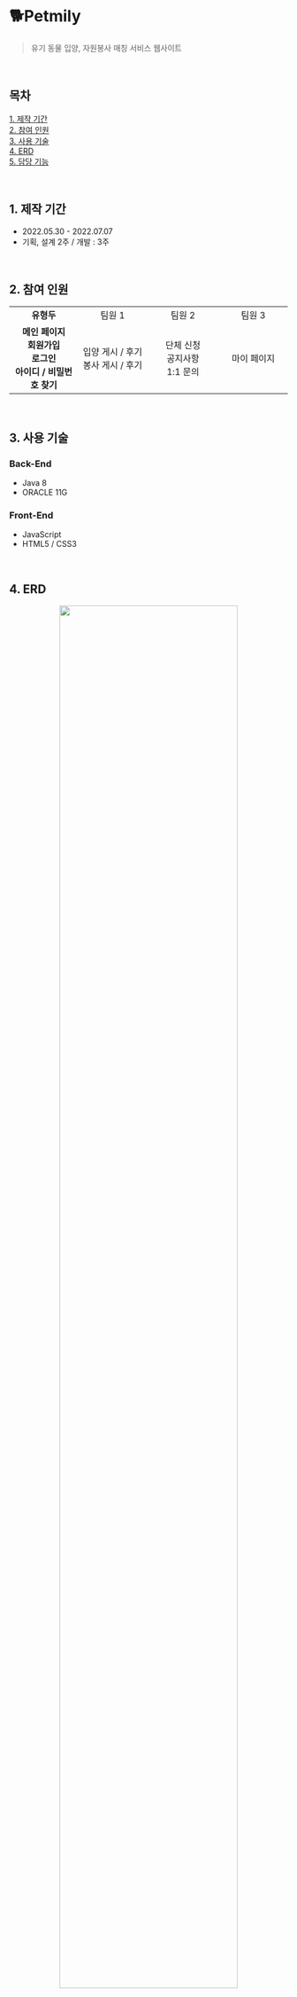 # :dog2:**Petmily**

> 유기 동물 입양, 자원봉사 매칭 서비스 웹사이트

<br>

## 목차

[1. 제작 기간](#1-제작-기간)<br>
[2. 참여 인원](#2-참여-인원)<br>
[3. 사용 기술](#3-사용-기술)<br>
[4. ERD](#4-erd)<br>
[5. 담당 기능](#5-담당-기능)

<br>

## 1. 제작 기간

- 2022.05.30 - 2022.07.07
- 기획, 설계 2주 / 개발 : 3주

<br>

## 2. 참여 인원

<table>
    <tr align=center>
        <td width=200px><b>유형두</b></td>
        <td width=200px>팀원 1</td>
        <td width=200px>팀원 2</td>
        <td width=200px>팀원 3</td>
    </tr>
    <tr align=center>
        <td>
            <b>
                메인 페이지<br>
                회원가입<br>
                로그인<br>
                아이디 / 비밀번호 찾기
            </b>
        </td>
        <td>
            입양 게시 / 후기<br>
            봉사 게시 / 후기
        </td>
        <td>
            단체 신청<br>
            공지사항<br>
            1:1 문의
        </td>
        <td>
            마이 페이지
        </td>
    </tr>
</table>

<br>

## 3. 사용 기술

### Back-End

- Java 8
- ORACLE 11G

### Front-End

- JavaScript
- HTML5 / CSS3

<br>

## 4. ERD

<p align="center"><img src="https://user-images.githubusercontent.com/102894238/200003167-93190f2c-8cad-422e-8e8b-f5ac24d7970f.png" width=80%/></p>

<br>

## 5. 담당 기능

<details><summary><b>5.1. 메인 페이지 펼치기</b></summary><div markdown="1">

### 5.1. 메인 페이지

<p align="center"><img src="https://user-images.githubusercontent.com/102894238/200451216-49da747d-702f-4fdc-b028-bc9137e1c140.png" width=80%/></p>

- 입양 후기, 봉사 후기, 공지사항의 게시글을 가져와 목록으로 보여줍니다.<br>
[:pushpin:코드 보기](https://github.com/doitchu93/petmily/blob/f2b18926f928bed420472ee28701c57e4f84e503/petmily/WebContent/views/common/main.jsp#L222-L346)

- 로그인 후 session에 담긴 사용자의 정보를 표시합니다.<br>
[:pushpin:코드 보기](https://github.com/doitchu93/petmily/blob/f2b18926f928bed420472ee28701c57e4f84e503/petmily/WebContent/views/common/header.jsp#L155-L204)

</div></details>

<br>

<details><summary><b>5.2. 회원가입 펼치기</b></summary><div markdown="1">

### 5.2. 회원가입

<p align="center"><img src="https://user-images.githubusercontent.com/102894238/200457569-fec6ed0b-1f73-49c8-b39f-d3a549730960.png" width=80%/></p>

- 각각의 입력 부분에 AJAX와 정규표현식을 활용하여 조건 검사 및 결과를 실시간으로 표시합니다.<br>
[:pushpin:코드 보기](https://github.com/doitchu93/petmily/blob/f2b18926f928bed420472ee28701c57e4f84e503/petmily/WebContent/views/member/enrollMember.jsp#L490-L1098)

- 10자리의 숫자, 영문 대소문자로 이루어진 랜덤코드를 생성하고 인증번호, 임시 비밀번호로 활용합니다.<br>
[:pushpin:코드 보기](https://github.com/doitchu93/petmily/blob/f2b18926f928bed420472ee28701c57e4f84e503/petmily/src/com/kh/common/RandomCodeGenerator.java#L7-L26)

- 구글 SMTP 서버를 이용해서 사용자가 입력한 이메일로 인증번호를 발송할 수 있습니다.<br>
[:pushpin:코드 보기](https://github.com/doitchu93/petmily/blob/f2b18926f928bed420472ee28701c57e4f84e503/petmily/src/com/kh/common/controller/AjaxAuthenticaionSendEmailController.java#L43-L104)

<p align="center"><img src="https://user-images.githubusercontent.com/102894238/200467662-d0426234-9900-4943-be41-93b8151a142b.png" width=40%/></p>

- 이메일을 발송하면 인증 테이블에 인증코드가 저장되며, 해당 시간으로부터 10분이 지나면 발송했던 인증코드로는 인증이 불가능합니다.<br>
[:pushpin:코드 보기](https://github.com/doitchu93/petmily/blob/f2b18926f928bed420472ee28701c57e4f84e503/petmily/src/com/kh/common/controller/AjaxAuthenticationCheckRandomCodeController.java#L35-L125)

</div></details>

<br>

<details><summary><b>5.3. 로그인, 아이디 / 비밀번호 찾기 펼치기</b></summary><div markdown="1">

### 5.3. 로그인, 아이디 / 비밀번호 찾기

### 5.3.1. 로그인

<p align="center"><img src="https://user-images.githubusercontent.com/102894238/200467123-7eac5cfb-fdbd-45a5-a3c3-1f12f48bf658.png" width=40%/></p>

- 로그인한 사용자가 비회원 전용 페이지 접근 시 Alert으로 안내 후 이전 페이지로 돌아갑니다.<br>
[:pushpin:코드 보기](https://github.com/doitchu93/petmily/blob/f2b18926f928bed420472ee28701c57e4f84e503/petmily/WebContent/views/member/loginMember.jsp#L153-L163)

- 아이디, 비밀번호 입력 칸에 아이콘으로 디자인 요소를 추가했기 때문에 div 태그로 감싸주고 input 태그와 같은 효과를 JavaScript로 넣었습니다.<br>
[:pushpin:코드 보기](https://github.com/doitchu93/petmily/blob/f2b18926f928bed420472ee28701c57e4f84e503/petmily/WebContent/views/member/loginMember.jsp#L246-L260)

### 5.3.2. 아이디 / 비밀번호 찾기

<p align="center"><img src="https://user-images.githubusercontent.com/102894238/200469218-c6f4cfea-0eee-49ff-ae0c-1d608f94a955.png"/></p>

- 입력한 정보로 DB에 저장된 회원 정보와 비교합니다.<br>
[:pushpin:코드 보기](https://github.com/doitchu93/petmily/blob/f2b18926f928bed420472ee28701c57e4f84e503/petmily/src/com/kh/member/controller/MemberFindIdController.java#L32-L72)

- 비밀번호 찾기 시 인증을 완료하면 랜덤코드를 생성해서 사용자의 임시 비밀번호로 사용합니다.<br>
[:pushpin:코드 보기](https://github.com/doitchu93/petmily/blob/f2b18926f928bed420472ee28701c57e4f84e503/petmily/src/com/kh/member/controller/MemberFindPwdController.java#L34-L77)

</div></details>

<br>

### 
